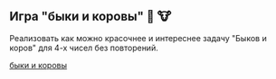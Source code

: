 ## Игра "быки и коровы" 🐄  🐮 

Реализовать как можно красочнее и интереснее задачу "Быков и коров" для 4-х чисел без повторений.

[быки и коровы](https://stackblitz.com/github/twintetra/angular-hw3-bulls-cows)
